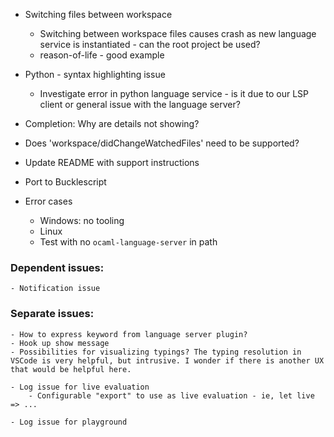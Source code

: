 - Switching files between workspace
    - Switching between workspace files causes crash as new language service is instantiated - can the root project be used?
    - reason-of-life - good example

- Python - syntax highlighting issue
    - Investigate error in python language service - is it due to our LSP client or general issue with the language server?

- Completion: Why are details not showing?
- Does 'workspace/didChangeWatchedFiles' need to be supported?

- Update README with support instructions
- Port to Bucklescript

- Error cases
    - Windows: no tooling
    - Linux
    - Test with no `ocaml-language-server` in path

### Dependent issues:
    - Notification issue

### Separate issues:
    - How to express keyword from language server plugin?
    - Hook up show message
    - Possibilities for visualizing typings? The typing resolution in VSCode is very helpful, but intrusive. I wonder if there is another UX that would be helpful here.

    - Log issue for live evaluation
        - Configurable "export" to use as live evaluation - ie, let live => ...

    - Log issue for playground
